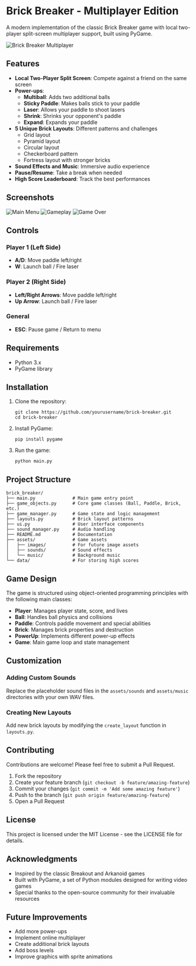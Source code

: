 # Brick Breaker - Multiplayer Edition

A modern implementation of the classic Brick Breaker game with local two-player split-screen multiplayer support, built using PyGame.

![Brick Breaker Multiplayer](https://github.com/saishk237/Brick-Breaker-Game/blob/main/screenshots/gamestart.png)

## Features

- **Local Two-Player Split Screen**: Compete against a friend on the same screen
- **Power-ups**:
  - **Multiball**: Adds two additional balls
  - **Sticky Paddle**: Makes balls stick to your paddle
  - **Laser**: Allows your paddle to shoot lasers
  - **Shrink**: Shrinks your opponent's paddle
  - **Expand**: Expands your paddle
- **5 Unique Brick Layouts**: Different patterns and challenges
  - Grid layout
  - Pyramid layout
  - Circular layout
  - Checkerboard pattern
  - Fortress layout with stronger bricks
- **Sound Effects and Music**: Immersive audio experience
- **Pause/Resume**: Take a break when needed
- **High Score Leaderboard**: Track the best performances

## Screenshots

![Main Menu](https://github.com/saishk237/Brick-Breaker-Game/raw/main/screenshots/menu.png)
![Gameplay](https://github.com/saishk237/Brick-Breaker-Game/raw/main/screenshots/gameplay.png)
![Game Over](https://github.com/saishk237/Brick-Breaker-Game/raw/main/screenshots/gameover.png)

## Controls

### Player 1 (Left Side)
- **A/D**: Move paddle left/right
- **W**: Launch ball / Fire laser

### Player 2 (Right Side)
- **Left/Right Arrows**: Move paddle left/right
- **Up Arrow**: Launch ball / Fire laser

### General
- **ESC**: Pause game / Return to menu

## Requirements

- Python 3.x
- PyGame library

## Installation

1. Clone the repository:
   ```
   git clone https://github.com/yourusername/brick-breaker.git
   cd brick-breaker
   ```

2. Install PyGame:
   ```
   pip install pygame
   ```

3. Run the game:
   ```
   python main.py
   ```

## Project Structure

```
brick_breaker/
├── main.py              # Main game entry point
├── game_objects.py      # Core game classes (Ball, Paddle, Brick, etc.)
├── game_manager.py      # Game state and logic management
├── layouts.py           # Brick layout patterns
├── ui.py                # User interface components
├── sound_manager.py     # Audio handling
├── README.md            # Documentation
├── assets/              # Game assets
│   ├── images/          # For future image assets
│   ├── sounds/          # Sound effects
│   └── music/           # Background music
└── data/                # For storing high scores
```

## Game Design

The game is structured using object-oriented programming principles with the following main classes:

- **Player**: Manages player state, score, and lives
- **Ball**: Handles ball physics and collisions
- **Paddle**: Controls paddle movement and special abilities
- **Brick**: Manages brick properties and destruction
- **PowerUp**: Implements different power-up effects
- **Game**: Main game loop and state management

## Customization

### Adding Custom Sounds
Replace the placeholder sound files in the `assets/sounds` and `assets/music` directories with your own WAV files.

### Creating New Layouts
Add new brick layouts by modifying the `create_layout` function in `layouts.py`.

## Contributing

Contributions are welcome! Please feel free to submit a Pull Request.

1. Fork the repository
2. Create your feature branch (`git checkout -b feature/amazing-feature`)
3. Commit your changes (`git commit -m 'Add some amazing feature'`)
4. Push to the branch (`git push origin feature/amazing-feature`)
5. Open a Pull Request

## License

This project is licensed under the MIT License - see the LICENSE file for details.

## Acknowledgments

- Inspired by the classic Breakout and Arkanoid games
- Built with PyGame, a set of Python modules designed for writing video games
- Special thanks to the open-source community for their invaluable resources

## Future Improvements

- Add more power-ups
- Implement online multiplayer
- Create additional brick layouts
- Add boss levels
- Improve graphics with sprite animations
